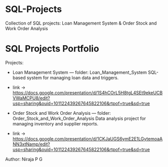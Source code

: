 # SQL-Projects
Collection of SQL projects: Loan Management System &amp; Order Stock and Work Order Analysis

# SQL Projects Portfolio

Projects:
- Loan Management System — folder: Loan_Management_System
SQL-based system for managing loan data and triggers.
- link -> https://docs.google.com/presentation/d/1S4hCOrL5H8tgL4SEt9ekeUCBVWaMCPU8/edit?usp=sharing&ouid=101122439267645822106&rtpof=true&sd=true

  
- Order Stock and Work Order Analysis — folder: Order_Stock_and_Work_Order_Analysis
Data analysis project for managing inventory and supplier reports.
- link -> https://docs.google.com/presentation/d/1CKJaUGS6ymE2E1LGytemoaANN3xtNamp/edit?usp=sharing&ouid=101122439267645822106&rtpof=true&sd=true

Author: Niraja P G

